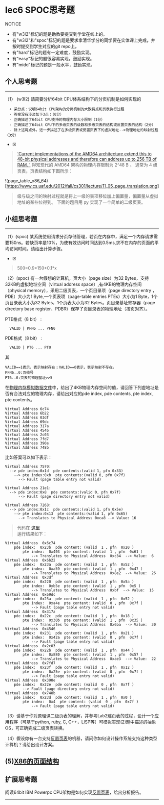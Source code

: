 # lec6 SPOC思考题


NOTICE
- 有"w3l2"标记的题是助教要提交到学堂在线上的。
- 有"w3l2"和"spoc"标记的题是要求拿清华学分的同学要在实体课上完成，并按时提交到学生对应的git repo上。
- 有"hard"标记的题有一定难度，鼓励实现。
- 有"easy"标记的题很容易实现，鼓励实现。
- 有"midd"标记的题是一般水平，鼓励实现。


## 个人思考题
---

（1） (w3l2) 请简要分析64bit CPU体系结构下的分页机制是如何实现的
```
  + 采分点：说明64bit CPU架构的分页机制的大致特点和页表执行过程
  - 答案没有涉及如下3点；（0分）
  - 正确描述了64bit CPU支持的物理内存大小限制（1分）
  - 正确描述了64bit CPU下的多级页表的级数和多级页表的结构或反置页表的结构（2分）
  - 除上述两点外，进一步描述了在多级页表或反置页表下的虚拟地址-->物理地址的映射过程（3分）
 ```
- [x]  

>  ['Current implementations of the AMD64 architecture extend this to 48-bit physical addresses and therefore can address up to 256 TB of RAM. '](http://en.wikipedia.org/wiki/X86-64#cite_note-amd10h-14)
>  得知现代的 AMD64 架构的物理内存限制为 2^48 B 。
>  通常为 4 级页表，页表结构如下图所示：

!(page_table_x86_64)[https://www.cs.uaf.edu/2012/fall/cs301/lecture/11_05_page_translation.png]

>  级与级之间的映射过程就是将上一级的表项移位加上偏置量，偏置量从虚拟地址的某些位得到。
>  下面的题目用 py 实现了一个简单的二级页表。


## 小组思考题
---

（1）(spoc) 某系统使用请求分页存储管理，若页在内存中，满足一个内存请求需要150ns。若缺页率是10%，为使有效访问时间达到0.5ms,求不在内存的页面的平均访问时间。请给出计算步骤。

- [x]  

> 500=0.9\*150+0.1\*x

（2）(spoc) 有一台假想的计算机，页大小（page size）为32 Bytes，支持32KB的虚拟地址空间（virtual address space）,有4KB的物理内存空间（physical memory），采用二级页表，一个页目录项（page directory entry ，PDE）大小为1 Byte,一个页表项（page-table entries
PTEs）大小为1 Byte，1个页目录表大小为32 Bytes，1个页表大小为32 Bytes。页目录基址寄存器（page directory base register，PDBR）保存了页目录表的物理地址（按页对齐）。

PTE格式（8 bit） :
```
  VALID | PFN6 ... PFN0
```
PDE格式（8 bit） :
```
  VALID | PT6 ... PT0
```
其
```
VALID==1表示，表示映射存在；VALID==0表示，表示映射不存在。
PFN6..0:页帧号
PT6..0:页表的物理基址>>5
```
在[物理内存模拟数据文件](./03-2-spoc-testdata.md)中，给出了4KB物理内存空间的值，请回答下列虚地址是否有合法对应的物理内存，请给出对应的pde index, pde contents, pte index, pte contents。
```
Virtual Address 6c74
Virtual Address 6b22
Virtual Address 03df
Virtual Address 69dc
Virtual Address 317a
Virtual Address 4546
Virtual Address 2c03
Virtual Address 7fd7
Virtual Address 390e
Virtual Address 748b
```

比如答案可以如下表示：
```
Virtual Address 7570:
  --> pde index:0x1d  pde contents:(valid 1, pfn 0x33)
    --> pte index:0xb  pte contents:(valid 0, pfn 0x7f)
      --> Fault (page table entry not valid)

Virtual Address 21e1:
  --> pde index:0x8  pde contents:(valid 0, pfn 0x7f)
      --> Fault (page directory entry not valid)

Virtual Address 7268:
  --> pde index:0x1c  pde contents:(valid 1, pfn 0x5e)
    --> pte index:0x13  pte contents:(valid 1, pfn 0x65)
      --> Translates to Physical Address 0xca8 --> Value: 16
```

>  代码在 [这里](/src/addr_convert.py)  
>  运行结果如下：

```
Virtual Address  0x6c74
	pde index:  0x23b  pde content: (valid  1 , pfn  0x20 )
		pte index:  0x403  pte content: (valid  1 , pfn  0x61 )
			--> Translates to Physical Address  0xc34  --> Value:  6
Virtual Address  0x6b22
	pde index:  0x23a  pde content: (valid  1 , pfn  0x52 )
		pte index:  0xa59  pte content: (valid  1 , pfn  0x47 )
			--> Translates to Physical Address  0x8e2  --> Value:  26
Virtual Address  0x3df
	pde index:  0x220  pde content: (valid  1 , pfn  0x5a )
		pte index:  0xb5e  pte content: (valid  1 , pfn  0x5 )
			--> Translates to Physical Address  0xbf  --> Value:  15
Virtual Address  0x69dc
	pde index:  0x23a  pde content: (valid  1 , pfn  0x52 )
		pte index:  0xa4e  pte content: (valid  0 , pfn  0x7f )
			--> Fault (page table entry not valid)
Virtual Address  0x317a
	pde index:  0x22c  pde content: (valid  1 , pfn  0x18 )
		pte index:  0x30b  pte content: (valid  1 , pfn  0x35 )
			--> Translates to Physical Address  0x6ba  --> Value:  30
Virtual Address  0x4546
	pde index:  0x231  pde content: (valid  1 , pfn  0x21 )
		pte index:  0x42a  pte content: (valid  0 , pfn  0x7f )
			--> Fault (page table entry not valid)
Virtual Address  0x2c03
	pde index:  0x22b  pde content: (valid  1 , pfn  0x44 )
		pte index:  0x880  pte content: (valid  1 , pfn  0x57 )
			--> Translates to Physical Address  0xae3  --> Value:  22
Virtual Address  0x7fd7
	pde index:  0x23f  pde content: (valid  1 , pfn  0x12 )
		pte index:  0x25e  pte content: (valid  0 , pfn  0x7f )
			--> Fault (page table entry not valid)
Virtual Address  0x390e
	pde index:  0x22e  pde content: (valid  0 , pfn  0x7f )
		--> Fault (page directory entry not valid)
Virtual Address  0x748b
	pde index:  0x23d  pde content: (valid  1 , pfn  0x0 )
		pte index:  0x4  pte content: (valid  0 , pfn  0x7f )
			--> Fault (page table entry not valid)
```

（3）请基于你对原理课二级页表的理解，并参考Lab2建页表的过程，设计一个应用程序（可基于python, ruby, C, C++，LISP等）可模拟实现(2)题中描述的抽象OS，可正确完成二级页表转换。


（4）假设你有一台支持[反置页表](http://en.wikipedia.org/wiki/Page_table#Inverted_page_table)的机器，请问你如何设计操作系统支持这种类型计算机？请给出设计方案。

 (5)[X86的页面结构](http://os.cs.tsinghua.edu.cn/oscourse/OS2015/lecture06#head-1f58ea81c046bd27b196ea2c366d0a2063b304ab)
---

## 扩展思考题

阅读64bit IBM Powerpc CPU架构是如何实现[反置页表](http://en.wikipedia.org/wiki/Page_table#Inverted_page_table)，给出分析报告。

---
